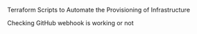 Terraform Scripts to Automate the Provisioning of Infrastructure

Checking GitHub webhook is working or not
